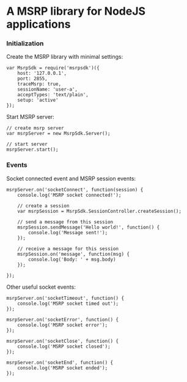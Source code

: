# A MSRP library for NodeJS applications

### Initialization

Create the MSRP library with minimal settings:
```
var MsrpSdk = require('msrpsdk')({
    host: '127.0.0.1',
    port: 2855,
    traceMsrp: true,
    sessionName: 'user-a',
    acceptTypes: 'text/plain',
    setup: 'active'
});
```

Start MSRP server:
```
// create msrp server
var msrpServer = new MsrpSdk.Server();

// start server
msrpServer.start();
```

### Events

Socket connected event and MSRP session events:
```
msrpServer.on('socketConnect', function(session) {
    console.log('MSRP socket connected!');
    
    // create a session
    var msrpSession = MsrpSdk.SessionController.createSession();

    // send a message from this session
    msrpSession.sendMessage('Hello world!', function() {
    	console.log('Message sent!');
    });

    // receive a message for this session
    msrpSession.on('message', function(msg) {
    	console.log('Body: ' + msg.body)
    });

});
```


Other useful socket events:
```
msrpServer.on('socketTimeout', function() {
	console.log('MSRP socket timed out');
});

msrpServer.on('socketError', function() {
	console.log('MSRP socket error');
});

msrpServer.on('socketClose', function() {
	console.log('MSRP socket closed');
});

msrpServer.on('socketEnd', function() {
	console.log('MSRP socket ended');
});
 ```

